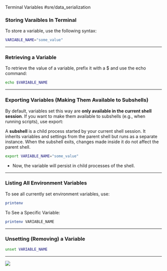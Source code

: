 Terminal Variables
#sre/data_serialization

### Storing Varaibles In Terminal

To store a variable, use the following syntax:
```bash
VARIABLE_NAME="some_value"
```
---
### Retrieving a Variable

To retrieve the value of a variable, prefix it with a $ and use the echo command:
```bash
echo $VARIABLE_NAME
```
---
### Exporting Variables (Making Them Available to Subshells)

By default, variables set this way are **only available in the current shell session**. If you want to make them available to subshells (e.g., when running scripts), use export:

A **subshell** is a child process started by your current shell session. It inherits variables and settings from the parent shell but runs as a separate instance. When the subshell exits, changes made inside it do not affect the parent shell.

```bash
export VARIABLE_NAME="some_value"
```
- Now, the variable will persist in child processes of the shell.
---
### Listing All Environment Variables
To see all currently set environment variables, use:
```bash
printenv
```
To See a Specific Variable:
```bash
printenv VARIABLE_NAME
```
---
### Unsetting (Removing) a Variable
```bash
unset VARIABLE_NAME
```
---
![](Terminal%20Variables/Screenshot%202025-02-10%20at%2010.23.21%E2%80%AFPM.png)
